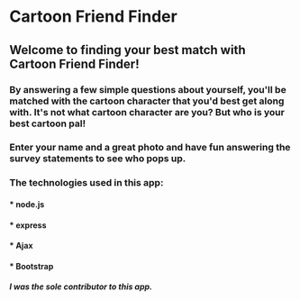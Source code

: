# Cartoon Friend Finder

## Welcome to finding your best match with Cartoon Friend Finder!

### By answering a few simple questions about yourself, you'll be matched with the cartoon character that you'd best get along with. It's not what cartoon character are you? But who is your best cartoon pal! 

### Enter your name and a great photo and have fun answering the survey statements to see who pops up.

### The technologies used in this app:
#### * node.js
#### * express
#### * Ajax
#### * Bootstrap


##### I was the sole contributor to this app.